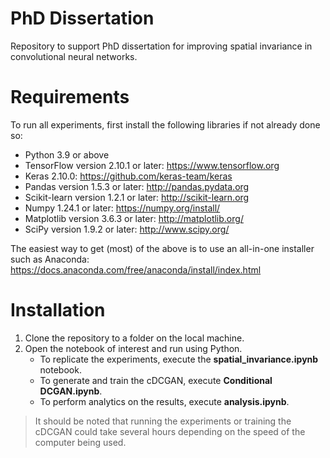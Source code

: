 # PhD Dissertation

Repository to support PhD dissertation for improving spatial invariance in convolutional neural networks.

# Requirements

To run all experiments, first install the following libraries if not already done so:

- Python 3.9 or above
- TensorFlow version 2.10.1 or later: https://www.tensorflow.org
- Keras 2.10.0: https://github.com/keras-team/keras
- Pandas version 1.5.3 or later: http://pandas.pydata.org
- Scikit-learn version 1.2.1 or later: http://scikit-learn.org
- Numpy 1.24.1 or later: https://numpy.org/install/
- Matplotlib version 3.6.3 or later: http://matplotlib.org/
- SciPy version 1.9.2 or later: http://www.scipy.org/

The easiest way to get (most) of the above is to use an all-in-one installer such as Anaconda: https://docs.anaconda.com/free/anaconda/install/index.html

# Installation

1. Clone the repository to a folder on the local machine.
2. Open the notebook of interest and run using Python.
   * To replicate the experiments, execute the **spatial_invariance.ipynb** notebook.
   * To generate and train the cDCGAN, execute **Conditional DCGAN.ipynb**.
   * To perform analytics on the results, execute **analysis.ipynb**.

> It should be noted that running the experiments or training the cDCGAN could take several hours depending on the speed of the computer being used.

